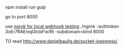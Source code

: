 npm install
run gulp

go to port 8000



use [ngrok for local webhook testing](https://ngrok.com/dashboard)
./ngrok -authtoken 3oEr7RAEniqGtcbFw/Rt -subdomain=bind 8000


TO read
http://www.danielbaulig.de/socket-ioexpress/